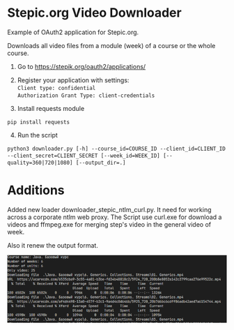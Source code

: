 # Stepic.org Video Downloader

Example of OAuth2 application for Stepic.org. 

Downloads all video files from a module (week) of a course or the whole course.

1. Go to https://stepik.org/oauth2/applications/

2. Register your application with settings:  
`Client type: confidential`  
`Authorization Grant Type: client-credentials`

3. Install requests module

  ```
  pip install requests
  ```

4. Run the script

  ```
 python3 downloader.py [-h] --course_id=COURSE_ID --client_id=CLIENT_ID --client_secret=CLIENT_SECRET [--week_id=WEEK_ID] [--quality=360|720|1080] [--output_dir=.]
  ```
Additions
===
Added new loader downloader_stepic_ntlm_curl.py.
It need for working across a corporate ntlm web proxy.
The Script use curl.exe for download a videos and ffmpeg.exe for merging step's video in the general video of week.

Also it renew the output format.

![screen](.\screen.png)